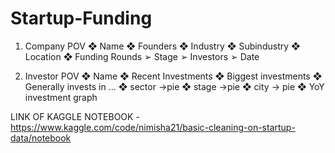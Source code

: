 # Startup-Funding

1.	Company POV
❖	Name
❖	Founders
❖	Industry
❖	Subindustry
❖	Location
❖	Funding Rounds
➢	Stage
➢	Investors
➢	Date


2.	Investor POV
❖	Name
❖	Recent Investments
❖	Biggest investments
❖	Generally invests in ...
❖	sector ->pie
❖	stage ->pie
❖	city -> pie
❖	YoY investment graph


LINK OF KAGGLE NOTEBOOK - 
https://www.kaggle.com/code/nimisha21/basic-cleaning-on-startup-data/notebook


